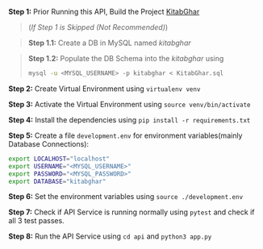 **Step 1:** Prior Running this API, Build the Project [KitabGhar](https://github.com/jaykay12/KitabGhar)

> (*If Step 1 is Skipped (Not Recommended)*)

> **Step 1.1:**  Create a DB in MySQL named *kitabghar* 

> **Step 1.2:**  Populate the DB Schema into the *kitabghar* using
> ```bash
> mysql -u <MYSQL_USERNAME> -p kitabghar < KitabGhar.sql
> ```

**Step 2:** Create Virtual Environment using `virtualenv venv`

**Step 3:** Activate the Virtual Environment using `source venv/bin/activate`

**Step 4:** Install the dependencies using `pip install -r requirements.txt`

**Step 5:** Create a file `development.env` for environment variables(mainly Database Connections):
```bash
export LOCALHOST="localhost"
export USERNAME="<MYSQL_USERNAME>"
export PASSWORD="<MYSQL_PASSWORD>"
export DATABASE="kitabghar"
```

**Step 6:** Set the environment variables using `source ./development.env`

**Step 7:** Check if API Service is running normally using `pytest` and check if all 3 test passes.

**Step 8:** Run the API Service using `cd api` and `python3 app.py`
